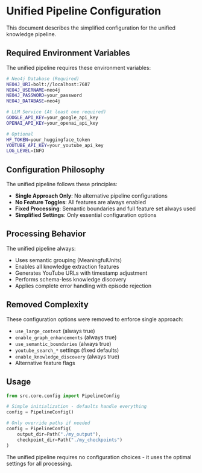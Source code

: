 # Unified Pipeline Configuration

This document describes the simplified configuration for the unified knowledge pipeline.

## Required Environment Variables

The unified pipeline requires these environment variables:

```bash
# Neo4j Database (Required)
NEO4J_URI=bolt://localhost:7687
NEO4J_USERNAME=neo4j  
NEO4J_PASSWORD=your_password
NEO4J_DATABASE=neo4j

# LLM Service (At least one required)
GOOGLE_API_KEY=your_google_api_key
OPENAI_API_KEY=your_openai_api_key

# Optional
HF_TOKEN=your_huggingface_token
YOUTUBE_API_KEY=your_youtube_api_key
LOG_LEVEL=INFO
```

## Configuration Philosophy

The unified pipeline follows these principles:

- **Single Approach Only**: No alternative pipeline configurations
- **No Feature Toggles**: All features are always enabled
- **Fixed Processing**: Semantic boundaries and full feature set always used
- **Simplified Settings**: Only essential configuration options

## Processing Behavior

The unified pipeline always:
- Uses semantic grouping (MeaningfulUnits)
- Enables all knowledge extraction features
- Generates YouTube URLs with timestamp adjustment
- Performs schema-less knowledge discovery
- Applies complete error handling with episode rejection

## Removed Complexity

These configuration options were removed to enforce single approach:
- `use_large_context` (always true)
- `enable_graph_enhancements` (always true)  
- `use_semantic_boundaries` (always true)
- `youtube_search_*` settings (fixed defaults)
- `enable_knowledge_discovery` (always true)
- Alternative feature flags

## Usage

```python
from src.core.config import PipelineConfig

# Simple initialization - defaults handle everything
config = PipelineConfig()

# Only override paths if needed
config = PipelineConfig(
    output_dir=Path("./my_output"),
    checkpoint_dir=Path("./my_checkpoints")
)
```

The unified pipeline requires no configuration choices - it uses the optimal settings for all processing.